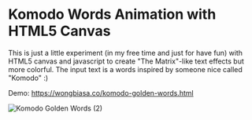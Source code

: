 # Komodo Words Animation with HTML5 Canvas

This is just a little experiment (in my free time and just for have fun) with HTML5 canvas and javascript to create "The Matrix"-like text effects but more colorful. The input text is a words inspired by someone nice called "Komodo" :) 

Demo: https://wongbiasa.co/komodo-golden-words.html

![Komodo Golden Words (2)](https://user-images.githubusercontent.com/6282533/149603940-81a7f6f9-cf62-4e9b-8b00-585e358456ac.png)




